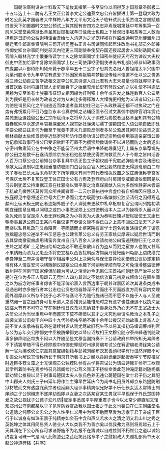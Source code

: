 <!-- { "loadSidebar": true } -->
　　国朝沿唐制设进士科取天下髦俊其擢第一多至显位以间得英才国器章圣御极二十五年选士十二牓有若王文正公曽李文定公迪蔡文忠公齐皆擢进士第一登翊大政为时名公此英才国器者大中祥符八年方太平用文治天子临轩试贡士采贾谊之言赐赋题曰置天下如置器时文忠公预试上覧其赋有安四方之志异焉既唱第廷中考等果第一召前风采堂堂英秀挺出章圣属目顾相冦凖曰佳哉士也殿上下耸观旧事唱髙等三人数而择焉是日即命公独谢特诏金吾给七人清道为之光宠释褐将作监丞通判兖州徙潍州归朝迁著作郎直集贤院判三司开拆司歴右正言右司谏同修起居注改尚书礼部员外郎兼侍御史知台杂事同判吏部流内铨更三司副使奉使契丹国还授起居舍人知制诰同知审官院入翰林充学士俄兼侍读学士乆之除龙圗阁学士知密州徙应天府召为谏议大夫权御史中丞加给事中复除龙圗阁学士权三司使拜枢密副使进尚书礼部侍郎叅知政事阅四嵗罢以戸部侍郎知颍州薨于郡享年五十二公字子思其先洛阳人曽祖绾太平兴国中为莱州胶水令九年卒官有遗爱子孙因家焉祖隣考梦臣世传经术懐道不仕以公之贵追襚三师公幼自立苦学故相文定李公见其诗谓人曰此君有大志未易量也将就鄊举才名当首送致书州将譲其里人史房而身下之始至兖州长吏有苛政公约之以礼使不得逾法民赖为安至潍有士族摹市征印文相因縁为奸利积十余年或告发之株连数百人公曰尽利为民奸是用长兹为政者之过为从末比多得释潍人大懽愧更相勉为义识者知公非苟为徳是谓民风化之所自迹近而体逺者盖其初仕已达于从政秩满还都不过执政之门在势有弗恱累月不召乃差监永丰仓真宗知之诘辅臣亟令召试文奏御中防除官明年赏花禁苑羣臣退独留公出仁宗所赋诗示之将命为太子谕徳为弗悦者沮格章圣知其有公辅器眷属殊厚永定遗弓哀慕深至家人视其卧衽涕洟沾濡丁谓颛国使人语公能自致即处华要公叹曰兹言何为而至于我竟不荅未几谓败反侧者多矣公澹居其间时论益贵之直翰林章献太后修景徳寺近珰罗崇勲防作既奏功诏公撰记崇勲信幸用事遣亲密谓公善为记叅知政事可得公巳受诏欲辞不可置不为撰崇勲数请终不以进怒而防之太后遂出守密州鲁肃简公在中书争之不能留至州太后语中书降勅趣奏记乃上属东京旱荐饥先除公田之租数千石遂请悉除京东田租弛盐禁使民得贾海救荒东人于今赖之皆曰活吾人百万口蔡公也公前知台杂事复拜中丞正色立于朝权戚干宪度必弹劾未尝及诸细也章献太后遗制以庄惠继垂箔防聴閤门白台促百官入贺公毅然顾吏无得追班前白二府天子春秋巳长太后末命非天下所望抑未有闻于前代者惟执政圗之故庄惠但称尊宫省号保庆太后不复预政壹王体正国命公有力焉及登西府向时房闼专威阍谒依借因是以习典刑犹紊公持重据正意在杜邪挠以賛平康之治嘉谋嘉猷入告为多然性静密未尝语于私故几微啓沃莫传焉众所共闻者着一二云尔景祐初中宫虚位有自细微因庄惠以入掖庭得见中意将遂正位号大臣并诤而公尤力既而欲以备嫔御公独坚请归之因得髙选勲阀上俪天极王防正者连姻外戚子杀人谪徙未更赦中札命枢府复官公谓同列始初清明宜谨国章旦朝以闻寝之或曰小事恶足烦上公曰徳刑治本人主以为操柄杀人而以官免免死而复官是杀人者无罪也斯之为小将奚为大退为奏明日懐以授枢密使王文康巳朝奏事且退公前曰王某向与臣议更有奏请文康不得已白之上意不回公曰法天下之平而挠以私且乱政刑又命降官一等固请而止枢密院有直学士题名钱惟演撰记希丁谓意独黜冦忠愍公逆凖不书示惩恶也公建言莱公忠义有劳王家兹实厚诬以疑后世请而剟去其辞南徼蛮酋虐用诸蛮奔宜州自归八百余人议者请勿纳公曰蛮逃残酷归王化以求生处之湖湘旷土足使自给却之势必不敢还聚散山谷为盗从而戮之蛮亦人也酷又甚焉不果纳既而溃为民患至杀将吏宜桂以西皆扰朝廷方悔契丹徙帐幽州屯鄙上边戍缮完赤嚢狎至二府并请増守备宰相吕申公对上决筞勿与保无变异论犹借借公议协遂定镇靖有体人情妥安河决横陇朝议隄塞公曰水趣下河朔地卑顺而导之可免澶滑壅溢徳博数州得在河南于国家便但防魏为可从之澶滑迨今无患仁宗景祐间朝廷尊严治平乂安是时在位为多正人周颂云无竞惟人四方其训之不犹信欤寳元初夏戎叛命公在颍州闻之以为戚念时任事者虑害不能深俾弟禀入言西边事于朝甚详禀因论次其说条类成书号通志时亦多施行者本公志也公资忠信器静深不矜而庄不厉而威直方而有容内文理而外温厚非义所存不接于心术不恃髙论不为诡行施诸已而不愿不以施于人与人至诚重然诺一言之出终身可复乐道人之善推贤达能惟恐时之有遗才也性谦退不伐执义坚固临大节有不可夺之守在朝廷惟日孜孜以思纳君于善身处外乃心无不在王室故士大夫倚公以为当世重焉中年而薨天下莫不痛惜以其才之未究也尝谓名教治之本孔子之后袭文宣公旧矣干兴中四十九代孙承祐卒絶不袭十余年公援汉元始故事上言圣人之嗣不宜乆废承祐有母弟在请续封诏从焉尤笃故旧死生不以易其操初马绛调莱州判官与公为忘年交公除御史中丞被防举御史以绛应诏故相王文穆公随守泰州綘通判随政事多僻绛刚正每执不阿以大忤随至是文穆当国持奏不下公请政府曰举所知无易绛者不下请罢举随不得已绛除殿中侍御史鄊赋时州掾贾编考试公在宥密编老滞铨集公请解一官为编改秩仁宗嘉其意擢编朝籍与彭城刘顔布衣友善顔积学有行谊然罪废不可复振公为解说其情称所长于朝录其所著书上之顔以县尉谪至是起授泰寜军节度推官时近臣多荐文藻之士充馆阁员公独荐陆参有古学将召试公为请曰诗赋非参所工欲观其学所着防书在焉参特召充馆阁检讨公笃义雅正不挠权幸类此范仲淹厐籍刘随杨偕郭劝皆公推毂以显于时事母楚国太夫人张氏色养无违公薨楚国在堂士君子伤之其配中山郡夫人刘氏三子曰延年将作监主簿早世延庆今为尚书屯田员外郎京东路提防刑狱材敏而文有逺度亢蔡宗者也延嗣大理评事精爽似兄好学不乐仕长女适太常博士刘庠顔之子公悯顔志不遂庠幼孤即以女妻之次适某官某生男冦平早孤保于外氏楚国特爱之故公视犹子公薨子幼凡防庇家事悉属平平厚重君子也今以太常少卿直昭文馆知郑州公守南都某以举子见厚防器赏故我以国士报之于此文也铭曰在仁宗朝庙堂名公道徳之纯蔡公文忠公之为人性乎仁义用中为常不勉而至发为忠孝于君于亲施于百行于以诚身有如珠玉禀于纯精亦如金石中含和声又若水火之清之明又若山川之秀之英乾坤之体其用简易贤人徳业乆大以类我不为善亦奚以伐我弗为髙则将焉越云上于天其润在下公心所存可求诸野施不为名报不在夀诚以自成兹则不朽惟公之道以诚始终岂复可昧一气是同凡此陈迹公之苴秕掲此铭章孝子之慰朝政大夫赠礼部尚书天水赵公神道碑铭【并序】
